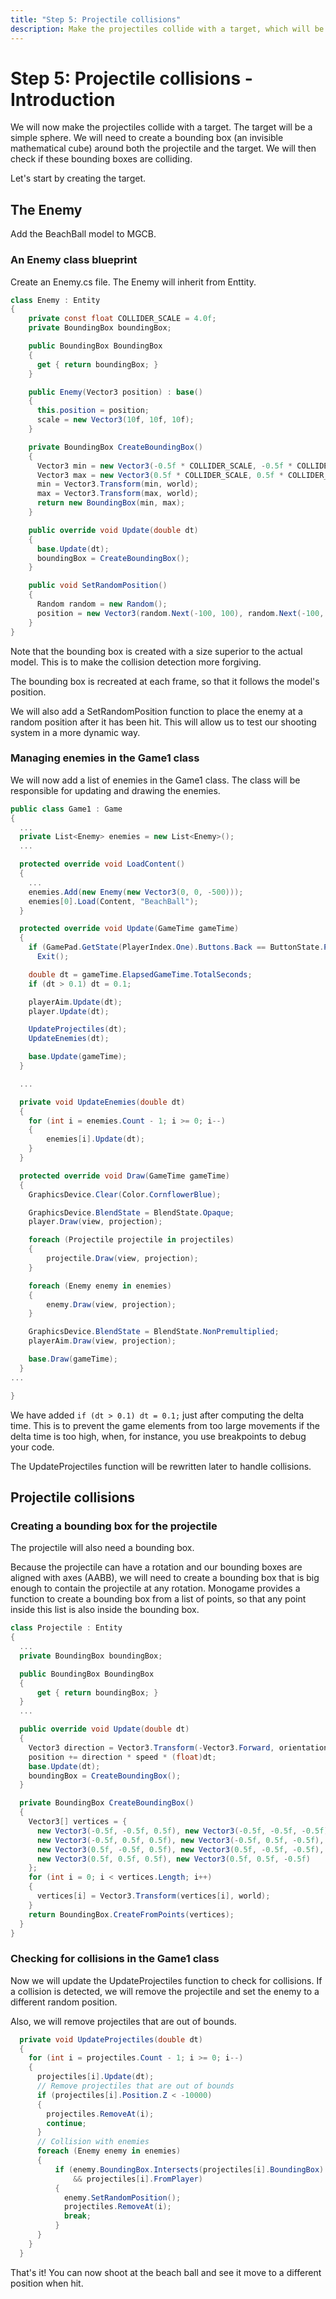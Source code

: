 ```yaml
---
title: "Step 5: Projectile collisions"
description: Make the projectiles collide with a target, which will be a blueprint for an enemy
---
```


# Step 5: Projectile collisions - Introduction

We will now make the projectiles collide with a target. The target will be a simple sphere. We will need to create a bounding box (an invisible mathematical cube) around both the projectile and the target. We will then check if these bounding boxes are colliding.

Let's start by creating the target.

## The Enemy

Add the BeachBall model to MGCB.

### An Enemy class blueprint

Create an Enemy.cs file. The Enemy will inherit from Enttity.

```csharp
class Enemy : Entity
{
    private const float COLLIDER_SCALE = 4.0f;
    private BoundingBox boundingBox;

    public BoundingBox BoundingBox
    {
      get { return boundingBox; }
    }

    public Enemy(Vector3 position) : base()
    {
      this.position = position;
      scale = new Vector3(10f, 10f, 10f);
    }

    private BoundingBox CreateBoundingBox()
    {
      Vector3 min = new Vector3(-0.5f * COLLIDER_SCALE, -0.5f * COLLIDER_SCALE, -0.5f * COLLIDER_SCALE);
      Vector3 max = new Vector3(0.5f * COLLIDER_SCALE, 0.5f * COLLIDER_SCALE, 0.5f * COLLIDER_SCALE);
      min = Vector3.Transform(min, world);
      max = Vector3.Transform(max, world);
      return new BoundingBox(min, max);
    }

    public override void Update(double dt)
    {
      base.Update(dt);
      boundingBox = CreateBoundingBox();
    }

    public void SetRandomPosition()
    {
      Random random = new Random();
      position = new Vector3(random.Next(-100, 100), random.Next(-100, 100), -500);
    }
}
```

Note that the bounding box is created with a size superior to the actual model. This is to make the collision detection more forgiving.

The bounding box is recreated at each frame, so that it follows the model's position.

We will also add a SetRandomPosition function to place the enemy at a random position after it has been hit. This will allow us to test our shooting system in a more dynamic way.

### Managing enemies in the Game1 class

We will now add a list of enemies in the Game1 class. The class will be responsible for updating and drawing the enemies.


```csharp
public class Game1 : Game
{
  ...
  private List<Enemy> enemies = new List<Enemy>();
  ...

  protected override void LoadContent()
  {
    ...
    enemies.Add(new Enemy(new Vector3(0, 0, -500)));
    enemies[0].Load(Content, "BeachBall");
  }

  protected override void Update(GameTime gameTime)
  {
    if (GamePad.GetState(PlayerIndex.One).Buttons.Back == ButtonState.Pressed || Keyboard.GetState().IsKeyDown(Keys.Escape))
      Exit();

    double dt = gameTime.ElapsedGameTime.TotalSeconds;
    if (dt > 0.1) dt = 0.1;

    playerAim.Update(dt);
    player.Update(dt);

    UpdateProjectiles(dt);
    UpdateEnemies(dt);

    base.Update(gameTime);
  }

  ...

  private void UpdateEnemies(double dt)
  {
    for (int i = enemies.Count - 1; i >= 0; i--)
    {
        enemies[i].Update(dt);
    }
  }

  protected override void Draw(GameTime gameTime)
  {
    GraphicsDevice.Clear(Color.CornflowerBlue);

    GraphicsDevice.BlendState = BlendState.Opaque;
    player.Draw(view, projection);

    foreach (Projectile projectile in projectiles)
    {
        projectile.Draw(view, projection);
    }

    foreach (Enemy enemy in enemies)
    {
        enemy.Draw(view, projection);
    }

    GraphicsDevice.BlendState = BlendState.NonPremultiplied;
    playerAim.Draw(view, projection);

    base.Draw(gameTime);
  }
...

}
```

We have added `if (dt > 0.1) dt = 0.1;` just after computing the delta time. This is to prevent the game elements from too large movements if the delta time is too high, when, for instance, you use breakpoints to debug your code.

The UpdateProjectiles function will be rewritten later to handle collisions.

## Projectile collisions

### Creating a bounding box for the projectile

The projectile will also need a bounding box.

Because the projectile can have a rotation and our bounding boxes are aligned with axes (AABB), we will need to create a bounding box that is big enough to contain the projectile at any rotation. Monogame provides a function to create a bounding box from a list of points, so that any point inside this list is also inside the bounding box.

```csharp
class Projectile : Entity
{
  ...
  private BoundingBox boundingBox;

  public BoundingBox BoundingBox
  {
      get { return boundingBox; }
  }
  ...

  public override void Update(double dt)
  {
    Vector3 direction = Vector3.Transform(-Vector3.Forward, orientation);
    position += direction * speed * (float)dt;
    base.Update(dt);
    boundingBox = CreateBoundingBox();
  }

  private BoundingBox CreateBoundingBox()
  {
    Vector3[] vertices = {
      new Vector3(-0.5f, -0.5f, 0.5f), new Vector3(-0.5f, -0.5f, -0.5f),
      new Vector3(-0.5f, 0.5f, 0.5f), new Vector3(-0.5f, 0.5f, -0.5f),
      new Vector3(0.5f, -0.5f, 0.5f), new Vector3(0.5f, -0.5f, -0.5f),
      new Vector3(0.5f, 0.5f, 0.5f), new Vector3(0.5f, 0.5f, -0.5f)
    };
    for (int i = 0; i < vertices.Length; i++)
    {
      vertices[i] = Vector3.Transform(vertices[i], world);
    }
    return BoundingBox.CreateFromPoints(vertices);
  }
}
```

### Checking for collisions in the Game1 class

Now we will update the UpdateProjectiles function to check for collisions. If a collision is detected, we will remove the projectile and set the enemy to a different random position.

Also, we will remove projectiles that are out of bounds.

```csharp
  private void UpdateProjectiles(double dt)
  {
    for (int i = projectiles.Count - 1; i >= 0; i--)
    {
      projectiles[i].Update(dt);
      // Remove projectiles that are out of bounds
      if (projectiles[i].Position.Z < -10000)
      {
        projectiles.RemoveAt(i);
        continue;
      }
      // Collision with enemies
      foreach (Enemy enemy in enemies)
      {
          if (enemy.BoundingBox.Intersects(projectiles[i].BoundingBox)
              && projectiles[i].FromPlayer)
          {
            enemy.SetRandomPosition();
            projectiles.RemoveAt(i);
            break;
          }
      }
    }
  }
```

That's it! You can now shoot at the beach ball and see it move to a different position when hit.
